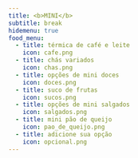 ```yaml
---
title: <b>MINI</b>
subtitle: break
hidemenu: true
food_menu:
  - title: térmica de café e leite
    icon: cafe.png
  - title: chás variados
    icon: chas.png
  - title: opções de mini doces
    icon: doces.png
  - title: suco de frutas
    icon: sucos.png
  - title: opções de mini salgados
    icon: salgados.png
  - title: mini pão de queijo
    icon: pao_de_queijo.png
  - title: adicione sua opção
    icon: opcional.png
---
```

